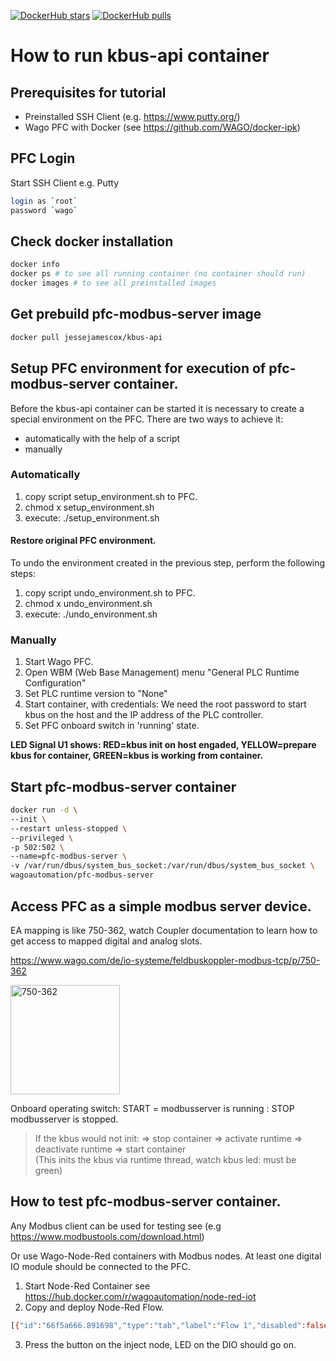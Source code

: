 [![DockerHub stars](https://img.shields.io/docker/stars/jessejamescox/kbus-api.svg?flat&logo=docker "DockerHub stars")](https://hub.docker.com/r/jessejamescox/kbus-api)
[![DockerHub pulls](https://img.shields.io/docker/pulls/jessejamescox/kbus-api.svg?flat&logo=docker "DockerHub pulls")](https://hub.docker.com/r/jessejamescox/kbus-api)

# How to run kbus-api container

## Prerequisites for tutorial
- Preinstalled SSH Client (e.g. https://www.putty.org/)
- Wago PFC with Docker (see https://github.com/WAGO/docker-ipk)

## PFC Login
Start SSH Client e.g. Putty 
 ```bash
login as `root`
password `wago`
 ```

 ## Check docker installation

```bash
docker info
docker ps # to see all running container (no container should run)
docker images # to see all preinstalled images
 ```

 ## Get prebuild pfc-modbus-server image
```bash
docker pull jessejamescox/kbus-api 
 ```

## Setup PFC environment for execution of pfc-modbus-server container. 
Before the kbus-api container can be started it is necessary to create a special environment on the PFC. There are two ways to achieve it: 
- automatically with the help of a script 
- manually

### Automatically
1. copy script setup_environment.sh to PFC.
2. chmod x setup_environment.sh
3. execute: ./setup_environment.sh

#### Restore original PFC environment.
To undo the environment created in the previous step, perform the following steps:
1. copy script undo_environment.sh to PFC.
2. chmod x undo_environment.sh
3. execute: ./undo_environment.sh

### Manually 
1. Start Wago PFC.
2. Open WBM (Web Base Management) menu "General PLC Runtime Configuration"
3. Set PLC runtime version to "None"
4. Start container, with credentials: We need the root password to start kbus on the host and the IP address of the PLC controller.
5. Set PFC onboard switch in 'running' state.

<b>LED Signal U1 shows: RED=kbus init on host engaded, YELLOW=prepare kbus for container, GREEN=kbus is working from container.</b>


## Start pfc-modbus-server container

  ```bash
  docker run -d \
  --init \
  --restart unless-stopped \
  --privileged \
  -p 502:502 \
  --name=pfc-modbus-server \
  -v /var/run/dbus/system_bus_socket:/var/run/dbus/system_bus_socket \
  wagoautomation/pfc-modbus-server 
 ```

## Access PFC as a simple modbus server device.

EA mapping is like 750-362, watch Coupler documentation to learn how to get access to mapped digital and analog slots.  
 
https://www.wago.com/de/io-systeme/feldbuskoppler-modbus-tcp/p/750-362

<img src="https://www.wago.com/media/images/hf1/hfe/10220570279966.jpg" alt="750-362" height="175" align="middle">

Onboard operating switch: START = modbusserver is running : STOP modbusserver is stopped.   

> If the kbus would not init: => stop container => activate runtime => deactivate runtime => start container          
(This inits the kbus via runtime thread, watch kbus led: must be green)

## How to test pfc-modbus-server container.
Any Modbus client can be used for testing see (e.g https://www.modbustools.com/download.html)

 
Or use Wago-Node-Red containers with Modbus nodes. 
At least one digital IO module should be connected to the PFC. 
1. Start Node-Red Container see https://hub.docker.com/r/wagoautomation/node-red-iot
2. Copy and deploy Node-Red Flow.
```bash
[{"id":"66f5a666.891698","type":"tab","label":"Flow 1","disabled":false,"info":""},{"id":"fbd298fc.c80688","type":"inject","z":"66f5a666.891698","name":"","topic":"","payload":"1","payloadType":"num","repeat":"","crontab":"","once":false,"onceDelay":0.1,"x":110,"y":100,"wires":[["60d4c8c.3084238"]]},{"id":"60d4c8c.3084238","type":"modbustcp-write","z":"66f5a666.891698","name":"","topic":"","dataType":"Coil","adr":"0","server":"5a5a3609.1c8758","x":370,"y":140,"wires":[]},{"id":"3251a3f3.57e6ac","type":"inject","z":"66f5a666.891698","name":"","topic":"","payload":"0","payloadType":"num","repeat":"","crontab":"","once":false,"onceDelay":0.1,"x":110,"y":160,"wires":[["60d4c8c.3084238"]]},{"id":"5a5a3609.1c8758","type":"modbustcp-server","z":"","name":"PFC","host":"127.0.0.1","port":"502","unit_id":"1","reconnecttimeout":""}]
```
3. Press the button on the inject node, LED on the DIO should go on.
